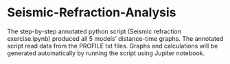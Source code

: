 # Seismic-Refraction-Analysis

The step-by-step annotated python script (Seismic refraction exercise.ipynb) produced all 5 models’ distance-time graphs. 
The annotated script read data from the PROFILE txt files. Graphs and calculations will be generated automatically by running the script using Jupiter notebook.
